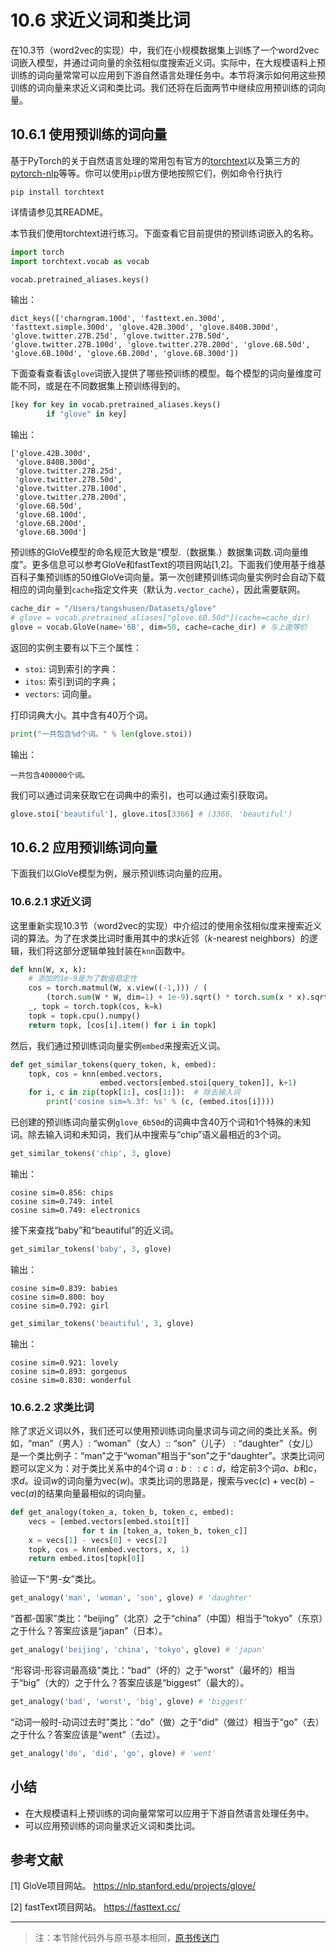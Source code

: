 # 10.6 求近义词和类比词

在10.3节（word2vec的实现）中，我们在小规模数据集上训练了一个word2vec词嵌入模型，并通过词向量的余弦相似度搜索近义词。实际中，在大规模语料上预训练的词向量常常可以应用到下游自然语言处理任务中。本节将演示如何用这些预训练的词向量来求近义词和类比词。我们还将在后面两节中继续应用预训练的词向量。

## 10.6.1 使用预训练的词向量

基于PyTorch的关于自然语言处理的常用包有官方的[torchtext](https://github.com/pytorch/text)以及第三方的[pytorch-nlp](https://github.com/PetrochukM/PyTorch-NLP)等等。你可以使用`pip`很方便地按照它们，例如命令行执行
```
pip install torchtext
```
详情请参见其README。


本节我们使用torchtext进行练习。下面查看它目前提供的预训练词嵌入的名称。

``` python
import torch
import torchtext.vocab as vocab

vocab.pretrained_aliases.keys()
```
输出：
```
dict_keys(['charngram.100d', 'fasttext.en.300d', 'fasttext.simple.300d', 'glove.42B.300d', 'glove.840B.300d', 'glove.twitter.27B.25d', 'glove.twitter.27B.50d', 'glove.twitter.27B.100d', 'glove.twitter.27B.200d', 'glove.6B.50d', 'glove.6B.100d', 'glove.6B.200d', 'glove.6B.300d'])
```

下面查看查看该`glove`词嵌入提供了哪些预训练的模型。每个模型的词向量维度可能不同，或是在不同数据集上预训练得到的。

``` python
[key for key in vocab.pretrained_aliases.keys()
        if "glove" in key]
```
输出：
```
['glove.42B.300d',
 'glove.840B.300d',
 'glove.twitter.27B.25d',
 'glove.twitter.27B.50d',
 'glove.twitter.27B.100d',
 'glove.twitter.27B.200d',
 'glove.6B.50d',
 'glove.6B.100d',
 'glove.6B.200d',
 'glove.6B.300d']
```

预训练的GloVe模型的命名规范大致是“模型.（数据集.）数据集词数.词向量维度”。更多信息可以参考GloVe和fastText的项目网站[1,2]。下面我们使用基于维基百科子集预训练的50维GloVe词向量。第一次创建预训练词向量实例时会自动下载相应的词向量到`cache`指定文件夹（默认为`.vector_cache`），因此需要联网。

``` python
cache_dir = "/Users/tangshusen/Datasets/glove"
# glove = vocab.pretrained_aliases["glove.6B.50d"](cache=cache_dir)
glove = vocab.GloVe(name='6B', dim=50, cache=cache_dir) # 与上面等价
```
返回的实例主要有以下三个属性：
* `stoi`: 词到索引的字典：
* `itos`: 索引到词的字典；
* `vectors`: 词向量。

打印词典大小。其中含有40万个词。

``` python
print("一共包含%d个词。" % len(glove.stoi))
```
输出：
```
一共包含400000个词。
```

我们可以通过词来获取它在词典中的索引，也可以通过索引获取词。

``` python
glove.stoi['beautiful'], glove.itos[3366] # (3366, 'beautiful')
```


## 10.6.2 应用预训练词向量

下面我们以GloVe模型为例，展示预训练词向量的应用。

### 10.6.2.1 求近义词

这里重新实现10.3节（word2vec的实现）中介绍过的使用余弦相似度来搜索近义词的算法。为了在求类比词时重用其中的求$k$近邻（$k$-nearest neighbors）的逻辑，我们将这部分逻辑单独封装在`knn`函数中。

``` python
def knn(W, x, k):
    # 添加的1e-9是为了数值稳定性
    cos = torch.matmul(W, x.view((-1,))) / (
        (torch.sum(W * W, dim=1) + 1e-9).sqrt() * torch.sum(x * x).sqrt())
    _, topk = torch.topk(cos, k=k)
    topk = topk.cpu().numpy()
    return topk, [cos[i].item() for i in topk]
```

然后，我们通过预训练词向量实例`embed`来搜索近义词。

``` python
def get_similar_tokens(query_token, k, embed):
    topk, cos = knn(embed.vectors,
                    embed.vectors[embed.stoi[query_token]], k+1)
    for i, c in zip(topk[1:], cos[1:]):  # 除去输入词
        print('cosine sim=%.3f: %s' % (c, (embed.itos[i])))
```

已创建的预训练词向量实例`glove_6b50d`的词典中含40万个词和1个特殊的未知词。除去输入词和未知词，我们从中搜索与“chip”语义最相近的3个词。

``` python
get_similar_tokens('chip', 3, glove)
```
输出：
```
cosine sim=0.856: chips
cosine sim=0.749: intel
cosine sim=0.749: electronics
```

接下来查找“baby”和“beautiful”的近义词。

``` python
get_similar_tokens('baby', 3, glove)
```
输出：
```
cosine sim=0.839: babies
cosine sim=0.800: boy
cosine sim=0.792: girl
```

``` python
get_similar_tokens('beautiful', 3, glove)
```
输出：
```
cosine sim=0.921: lovely
cosine sim=0.893: gorgeous
cosine sim=0.830: wonderful
```

### 10.6.2.2 求类比词

除了求近义词以外，我们还可以使用预训练词向量求词与词之间的类比关系。例如，“man”（男人）: “woman”（女人）:: “son”（儿子） : “daughter”（女儿）是一个类比例子：“man”之于“woman”相当于“son”之于“daughter”。求类比词问题可以定义为：对于类比关系中的4个词 $a : b :: c : d$，给定前3个词$a$、$b$和$c$，求$d$。设词$w$的词向量为$\text{vec}(w)$。求类比词的思路是，搜索与$\text{vec}(c)+\text{vec}(b)-\text{vec}(a)$的结果向量最相似的词向量。

``` python
def get_analogy(token_a, token_b, token_c, embed):
    vecs = [embed.vectors[embed.stoi[t]] 
                for t in [token_a, token_b, token_c]]
    x = vecs[1] - vecs[0] + vecs[2]
    topk, cos = knn(embed.vectors, x, 1)
    return embed.itos[topk[0]]
```

验证一下“男-女”类比。

``` python
get_analogy('man', 'woman', 'son', glove) # 'daughter'
```

“首都-国家”类比：“beijing”（北京）之于“china”（中国）相当于“tokyo”（东京）之于什么？答案应该是“japan”（日本）。

``` python
get_analogy('beijing', 'china', 'tokyo', glove) # 'japan'
```

“形容词-形容词最高级”类比：“bad”（坏的）之于“worst”（最坏的）相当于“big”（大的）之于什么？答案应该是“biggest”（最大的）。

``` python
get_analogy('bad', 'worst', 'big', glove) # 'biggest'
```

“动词一般时-动词过去时”类比：“do”（做）之于“did”（做过）相当于“go”（去）之于什么？答案应该是“went”（去过）。

``` python
get_analogy('do', 'did', 'go', glove) # 'went'
```

## 小结

* 在大规模语料上预训练的词向量常常可以应用于下游自然语言处理任务中。
* 可以应用预训练的词向量求近义词和类比词。



## 参考文献


[1] GloVe项目网站。 https://nlp.stanford.edu/projects/glove/

[2] fastText项目网站。 https://fasttext.cc/

-----------
> 注：本节除代码外与原书基本相同，[原书传送门](https://zh.d2l.ai/chapter_natural-language-processing/similarity-analogy.html)
